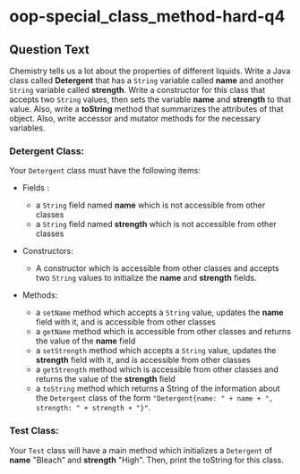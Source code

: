 # oop-special_class_method-hard-q4

## Question Text

Chemistry tells us a lot about the properties of different liquids. Write a Java class called **Detergent** that has a
`String` variable called **name** and another `String` variable called **strength**. Write a constructor 
for this class that accepts two `String` values, then sets the variable **name** and **strength** to that value. 
Also, write a **toString** method that summarizes the attributes of that object. Also, write accessor and mutator methods 
for the necessary variables.


### Detergent Class:

Your `Detergent` class must have the following items:

- Fields :
    - a `String` field named **name** which is not accessible from other classes
    - a `String` field named **strength** which is not accessible from other classes

- Constructors:
    - A constructor which is accessible from other classes and accepts two `String` values to initialize the
      **name** and **strength** fields.

- Methods:
    - a `setName` method which accepts a `String` value, updates the **name** field with it, and is accessible from
      other classes
    - a `getName` method which is accessible from other classes and returns the value of the **name** field
    - a `setStrength` method which accepts a `String` value, updates the **strength** field with it, and is accessible
      from other classes
    - a `getStrength` method which is accessible from other classes and returns the value of the **strength** field
    - a `toString` method which returns a String of the information about the `Detergent` class of the form
      `"Detergent{name: " + name + ", strength: " + strength + "}"`.

### Test Class:

Your `Test` class will have a main method which initializes a `Detergent` of **name** "Bleach" and **strength** "High". Then,
print the toString for this class.